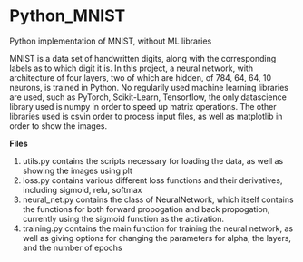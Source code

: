 # Python_MNIST
Python implementation of MNIST, without ML libraries 

MNIST is a data set of handwritten digits, along with the corresponding labels as to which digit it is. In this project, a neural network, with architecture of four layers, two of which are hidden, of 784, 64, 64, 10 neurons, is trained in Python. No regularily used machine learning libraries are used, such as PyTorch, Scikit-Learn, Tensorflow, the only datascience library used is numpy in order to speed up matrix operations.
The other libraries used is csvin order to process input files, as well as matplotlib in order to show the images. 

**Files**
1. utils.py contains the scripts necessary for loading the data, as well as showing the images using plt
2. loss.py contains various different loss functions and their derivatives, including sigmoid, relu, softmax
3. neural_net.py contains the class of NeuralNetwork, which itself contains the functions for both forward propogation and back propogation, currently using the sigmoid function as the activation.
4. training.py contains the main function for training the neural network, as well as giving options for changing the parameters for alpha, the layers, and the number of epochs
